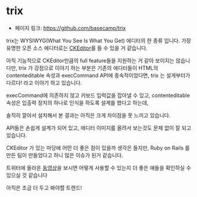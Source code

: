 # trix

- 페이지 링크: https://github.com/basecamp/trix

trix는 WYSIWYG(What You See Is What You Get) 에디터의 한 종류 입니다. 가장 유명한 오픈 소스 에디터로는 [CKEditor](http://ckeditor.com/)를 들 수 있을 거 같습니다.

아직 기능적으로 CKEditor만큼의 full feature들을 지원하는 거 같아 보이지는 않습니다만, trix 가 강점으로 이야기 하는 부분은 기존의 에디터들이 HTML의 contenteditable 속성과 execCommand API에 종속적이었다면,  trix 는 설게부터가 다르다! 라고 이야기 하고 있습니다.

execCommand에 의존하지 않고 키보드 입력값을 잡아낼 수 있고, contenteditable 속성은 입출력 장치의 하나로 인식을 하도록 설계를 했다고 하는데,

솔직히 깔아서 설치해서 본 결과는 아직은 크게 차이점을 못 느끼고 있습니다.

API들은 손쉽게 설계가 되어 있고, 에디터 이미지를 올려서 보는것도 문제 없이 잘 되고 있습니다.

CKEditor 가 있는 마당에 어떤 더 좋은 점이 있을까 생각은 들지만, Ruby on Rails 를 만든 팀이 만들었다고 하니 많은 이슈가 된거 같습니다.

트위터에 올라온 [동영상](https://twitter.com/javan/status/647508073439866880)을 보시면  어떻게 사용할 수 있는지 더 좋은 얘들을 확인하실 수 있으실 것 같습니다

아직은 조금 더 두고 봐야할 트렌드!
